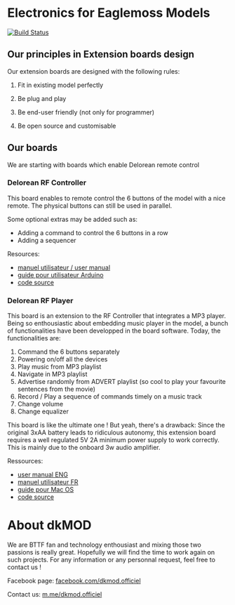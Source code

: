 # Electronics for Eaglemoss Models

[![Build Status](https://travis-ci.org/pages-themes/minimal.svg?branch=master)](https://travis-ci.org/pages-themes/minimal) 

## Our principles in Extension boards design

Our extension boards are designed with the following rules:

1. Fit in existing model perfectly

2. Be plug and play

3. Be end-user friendly (not only for programmer)

4. Be open source and customisable

## Our boards

We are starting with boards which enable Delorean remote control

### Delorean RF Controller

This board enables to remote control the 6 buttons of the model with a nice remote.
The physical buttons can still be used in parallel.

Some optional extras may be added such as:
- Adding a command to control the 6 buttons in a row
- Adding a sequencer

Resources:
- [manuel utilisateur / user manual](https://github.com/henrio-net/dkmod-delorean/blob/master/docs/Delorean%20RF%20Controller%20-%20Manuel%20Utilisateur.pdf)
- [guide pour utilisateur Arduino](https://github.com/henrio-net/dkmod-delorean/blob/master/docs/Delorean%20RF%20Controller%20-%20Utilisateur%20Arduino.pdf)
- [code source](https://github.com/henrio-net/dkmod-delorean/blob/master/code)



### Delorean RF Player

This board is an extension to the RF Controller that integrates a MP3 player.
Being so enthousiastic about embedding music player in the model, a bunch of functionalities have been developped in the board software. Today, the functionalities are:

1. Command the 6 buttons separately
2. Powering on/off all the devices
3. Play music from MP3 playlist
4. Navigate in MP3 playlist
5. Advertise randomly from ADVERT playlist (so cool to play your favourite sentences from the movie)
6. Record / Play a sequence of commands timely on a music track
7. Change volume
8. Change equalizer


This board is like the ultimate one !
But yeah, there's a drawback: Since the original 3xAA battery leads to ridiculous autonomy, this extension board requires a well regulated 5V 2A minimum power supply to work correctly. This is mainly due to the onboard 3w audio amplifier.

Ressources:
- [user manual ENG](https://github.com/henrio-net/dkmod-delorean/blob/master/docs/Delorean%20RF%20Player%20-%20User%20Manual%20v1.pdf)
- [manuel utilisateur FR](https://github.com/henrio-net/dkmod-delorean/blob/master/docs/Delorean%20RF%20Player%20-%20Manuel%20Utilisateur%20v1.pdf)
- [guide pour Mac OS](https://github.com/henrio-net/dkmod-delorean/blob/master/docs/CarteSD-sous-MacOS.pdf)
- [code source](https://github.com/henrio-net/dkmod-delorean/blob/master/code)


# About dkMOD
We are BTTF fan and technology enthousiast and mixing those two passions is really great.
Hopefully we will find the time to work again on such projects.
For any information or any personnal request, feel free to contact us !

Facebook page: [facebook.com/dkmod.officiel](facebook.me/dkmod.officiel)

Contact us: [m.me/dkmod.officiel](m.me/dkmod.officiel)
